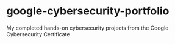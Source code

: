 # google-cybersecurity-portfolio
My completed hands-on cybersecurity projects from the Google Cybersecurity Certificate

